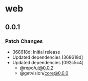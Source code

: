 # web

## 0.0.1

### Patch Changes

- 368618d: Initial release
- Updated dependencies [368618d]
- Updated dependencies [092c5c4]
  - @repo/ui@0.0.2
  - @getvision/core@0.0.0
